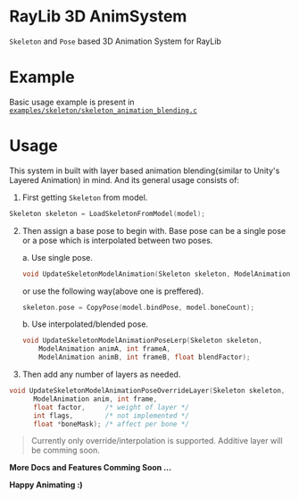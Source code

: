 # RayLib 3D AnimSystem
`Skeleton` and `Pose` based 3D Animation System for RayLib

# Example
Basic usage example is present in [`examples/skeleton/skeleton_animation_blending.c`](https://github.com/Kirandeep-Singh-Khehra/raylib-3d-anim-system/blob/main/examples/skeleton/skeleton_animation_blending.c)

# Usage
This system in built with layer based animation blending(similar to Unity's Layered Animation) in mind. And its general usage consists of:

1. First getting `Skeleton` from model.
```c
Skeleton skeleton = LoadSkeletonFromModel(model);
```

2. Then assign a base pose to begin with. Base pose can be a single pose or a pose which is interpolated between two poses.

   a. Use single pose.
      ```c
      void UpdateSkeletonModelAnimation(Skeleton skeleton, ModelAnimation anim, int frame);
      ```
      or use the following way(above one is preffered).
      ```c
      skeleton.pose = CopyPose(model.bindPose, model.boneCount);
      ```
   b. Use interpolated/blended pose.
      ```c
      void UpdateSkeletonModelAnimationPoseLerp(Skeleton skeleton,
          ModelAnimation animA, int frameA,
          ModelAnimation animB, int frameB, float blendFactor);
      ```

3. Then add any number of layers as needed.
  ```c
  void UpdateSkeletonModelAnimationPoseOverrideLayer(Skeleton skeleton,
        ModelAnimation anim, int frame,
        float factor,     /* weight of layer */
        int flags,        /* not implemented */
        float *boneMask); /* affect per bone */
  ```
  > Currently only override/interpolation is supported. Additive layer will be comming soon.

**More Docs and Features Comming Soon ...**

**Happy Animating :)**

